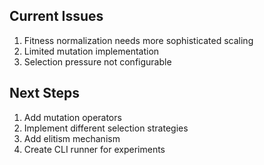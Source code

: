 ## Current Issues
1. Fitness normalization needs more sophisticated scaling
2. Limited mutation implementation 
3. Selection pressure not configurable

## Next Steps
1. Add mutation operators
2. Implement different selection strategies
3. Add elitism mechanism
4. Create CLI runner for experiments
